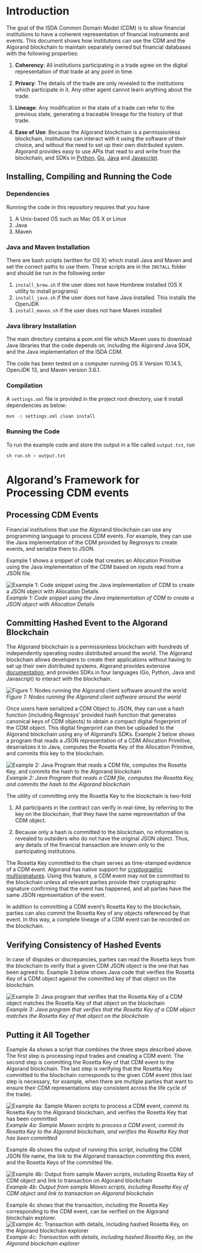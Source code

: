 # Introduction

The goal of the ISDA Common Domain Model (CDM)  is to allow financial institutions to have a coherent representation of financial instruments and events. This document shows how institutions can use the CDM and the Algorand blockchain to maintain separately owned but financial databases with the following properties:

1. **Coherency**: All institutions participating in a trade agree on the digital representation of that trade at any point in time.

2. **Privacy**: The details of the trade are only revealed to the institutions which participate in it. Any other agent cannot learn anything about the trade.

3. **Lineage**: Any modification in the state of a trade can refer to the previous state, generating a traceable lineage for the history of that trade.

4. **Ease of Use**: Because the Algorand blockchain is a permissionless blockchain, institutions can interact with it using the software of their choice, and without the need to set up their own distributed system. Algorand provides easy to use APIs that read to and write from the blockchain, and SDKs in [Python](https://developer.algorand.org/docs/python-sdk), [Go](https://developer.algorand.org/docs/go-sdk), [Java](https://developer.algorand.org/docs/java-sdk) and [Javascript](https://developer.algorand.org/docs/javascript-sdk). 


## Installing, Compiling and Running the Code

### Dependencies

Running the code in this repository requires that you have

1. A Unix-based OS such as Mac OS X or Linux
2. Java
3. Maven

### Java and Maven Installation
There are bash scripts (written for OS X) which install Java and Maven and set the correct paths to use them. These scripts are in the `INSTALL` folder and should be run in the following order

1. `install_brew.sh` if the user does not have Hombrew installed (OS X utility to install programs)
2. `install_java.sh` if the user does not have Java installed. This installs the OpenJDK 
3. `install_maven.sh` if the user does not have Maven installed

### Java library Installation

The main directory contains a pom.xml file which Maven uses to download Java libraries that the code depends on, including the Algorand Java SDK, and the Java implementation of the ISDA CDM.

The code has been tested on a computer running OS X  Version 10.14.5, OpenJDK 13, and Maven version 3.6.1.

###  Compilation
A `settings.xml` file is provided in the project root directory, use it install dependencies as below: 
```bash
mvn -s settings.xml clean install

```
### Running the Code
To run the example code and store the output in a file called ```output.txt```, run
```bash
sh run.sh > output.txt
```


# Algorand’s Framework for Processing CDM events

## Processing CDM Events

Financial institutions that use the Algorand blockchain can use any programming language to process CDM events. For example, they can use the Java implementation of the CDM provided by Regnosys to create events, and serialize them to JSON. 

Example 1 shows a snippet of code that creates an Allocation Primitive using the Java implementation of the CDM based on inputs read from a JSON file.

![Example 1: Code snippet using the Java implementation of CDM to create a JSON object with Allocation Details](https://github.com/algorand/isdasample/blob/master/blob/image_0.png)
*Example 1: Code snippet using the Java implementation of CDM to create a JSON object with Allocation Details*

## Committing Hashed Event to the Algorand Blockchain

The Algorand blockchain is a permissionless blockchain with hundreds of independently operating nodes distributed around the world. The Algorand blockchain allows developers to create their applications without having to set up their own distributed systems. Algorand provides extensive [documentation](https://developer.algorand.org/docs/getting-started), and provides SDKs in four languages (Go, Python, Java and Javascript) to interact with the blockchain. 

![Figure 1: Nodes running the Algorand client software around the world](https://github.com/algorand/isdasample/blob/master/blob/image_1.png)
*Figure 1: Nodes running the Algorand client software around the world*

Once users have serialized a CDM Object to JSON, they can use a hash function (including Regnosys’ provided hash function that generates canonical keys of CDM objects) to obtain a compact digital fingerprint of the CDM object. This digital fingerprint can then be uploaded to the Algorand blockchain using any of Algorand’s SDKs. Example 2 below shows a program that reads a JSON representation of a CDM Allocation Primitive, deserializes it to Java, computes the Rosetta Key of the Allocation Primitive, and commits this key to the blockchain. 

![Example 2:  Java Program that reads a CDM file, computes the Rosetta Key, and commits the hash to the Algorand blockchain](https://github.com/algorand/isdasample/blob/master/blob/image_2.png)
*Example 2:  Java Program that reads a CDM file, computes the Rosetta Key, and commits the hash to the Algorand blockchain*

The utility of committing only the Rosetta Key to the blockchain is two-fold

1. All participants in the contract can verify in real-time, by referring to the key on the blockchain, that they have the same representation of the CDM object.

2. Because only a hash is committed to the blockchain, no information is revealed to outsiders who do not have the original JSON object. Thus, any details of the financial transaction are known only to the participating institutions. 

The Rosetta Key committed to the chain serves as time-stamped evidence of a CDM event. Algorand has native support for [cryptographic multisignatures](https://en.wikipedia.org/wiki/Multisignature). Using this feature, a CDM event may not be committed to the blockchain unless all relevant parties  provide their cryptographic signature confirming that the event has happened, and all parties have the same JSON representation of the event.

In addition to committing a CDM event’s Rosetta Key to the blockchain, parties can also commit the Rosetta Key of any objects  referenced by that event. In this way, a complete lineage of a CDM event can be recorded on the blockchain. 

## Verifying Consistency of Hashed Events

In case of disputes or discrepancies, parties can read the Rosetta keys from the blockchain to verify that a given CDM JSON object is the one that has been agreed to. Example 3 below shows Java code that verifies the Rosetta Key of a CDM object against the committed key of that object on the blockchain.

![Example 3:  Java program that verifies that the Rosetta Key of a CDM object matches the Rosetta Key of that
object on the blockchain](https://github.com/algorand/isdasample/blob/master/blob/image_3.png)
*Example 3:  Java program that verifies that the Rosetta Key of a CDM object matches the Rosetta Key of that
object on the blockchain*

## Putting it All Together

Example 4a shows a script that combines the three steps described above. The first step is processing input trades and creating a CDM event. The second step is committing the Rosetta Key of that CDM event to the Algorand blockchain. The last step is verifying that the Rosetta Key committed to the blockchain corresponds to the given CDM event (this last step is necessary, for example, when there are multiple parties that want to ensure their CDM representations stay consistent across the life cycle of the trade). 

![Example 4a: Sample Maven scripts to process a CDM event, commit its Rosetta Key  to the Algorand blockchain, and verifies the Rosetta Key that has been committed](https://github.com/algorand/isdasample/blob/master/blob/image_4.png)
*Example 4a: Sample Maven scripts to process a CDM event, commit its Rosetta Key  to the Algorand blockchain, and verifies the Rosetta Key that has been committed*

Example 4b shows the output of running this script, including the CDM JSON file name, the link to the Algorand transaction committing this event, and the Rosetta Keys of the committed file. 

![Example 4b: Output from sample Maven scripts, including Rosetta Key of CDM object and link to transaction on Algorand blockchain](https://github.com/algorand/isdasample/blob/master/blob/image_5.png)
*Example 4b: Output from sample Maven scripts, including Rosetta Key of CDM object and link to transaction on Algorand blockchain*

Example 4c shows that the transaction, including the Rosetta Key corresponding to the CDM event, can be verified on the Algorand blockchain explorer. 
![Example 4c: Transaction with details, including hashed Rosetta Key, on the Algorand blockchain explorer](https://github.com/algorand/isdasample/blob/master/blob/image_6.png)
*Example 4c: Transaction with details, including hashed Rosetta Key, on the Algorand blockchain explorer*


